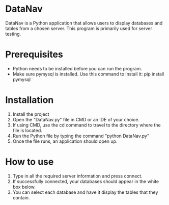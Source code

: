 # DataNav
DataNav is a Python application that allows users to display databases and tables from a chosen server. This program is primarily used for server testing.

# Prerequisites
- Python needs to be installed before you can run the program.
- Make sure pymysql is installed. Use this command to install it: pip install pymysql

# Installation
1. Install the project
2. Open the "DataNav.py" file in CMD or an IDE of your choice.
3. If using CMD, use the cd command to travel to the directory where the file is located.
4. Run the Python file by typing the command "python DataNav.py"
5. Once the file runs, an application should open up.

# How to use
1. Type in all the required server information and press connect.
2. If successfully connected, your databases should appear in the white box below.
3. You can select each database and have it display the tables that they contain. 
